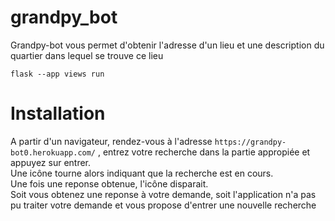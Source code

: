 # grandpy_bot
Grandpy-bot vous permet d'obtenir l'adresse d'un lieu et une description du quartier dans lequel se trouve ce lieu

`flask --app views run`

# Installation
A partir d'un navigateur, rendez-vous à l'adresse `https://grandpy-bot0.herokuapp.com/` , entrez votre recherche dans la partie appropiée et appuyez sur entrer.  
Une icône tourne alors indiquant que la recherche est en cours.  
Une fois une reponse obtenue, l'icône disparait.  
Soit vous obtenez une reponse à votre demande, soit l'application n'a pas pu traiter votre demande et vous propose d'entrer une nouvelle recherche